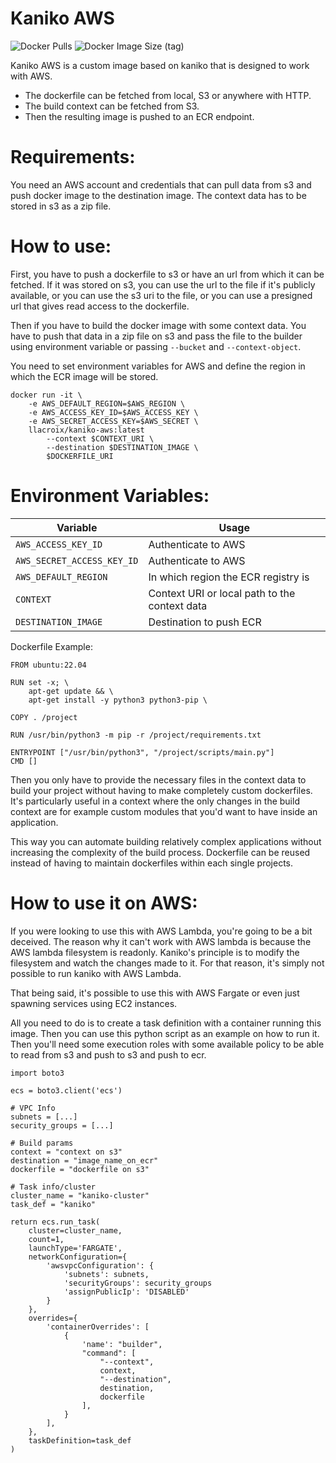 Kaniko AWS
==========

![Docker Pulls](https://img.shields.io/docker/pulls/llacroix/kaniko-aws)
![Docker Image Size (tag)](https://img.shields.io/docker/image-size/llacroix/kaniko-aws/latest)

Kaniko AWS is a custom image based on kaniko that is designed to work with AWS.

- The dockerfile can be fetched from local, S3 or anywhere with HTTP.
- The build context can be fetched from S3.
- Then the resulting image is pushed to an ECR endpoint.

Requirements:
=============

You need an AWS account and credentials that can pull data from s3 and
push docker image to the destination image. The context data has to be stored
in s3 as a zip file.

How to use:
===========

First, you have to push a dockerfile to s3 or have an url from which it can be fetched. 
If it was stored on s3, you can use the url to the file if it's publicly available, or
you can use the s3 uri to the file, or you can use a presigned url that gives read access
to the dockerfile.

Then if you have to build the docker image with some context data. You have to push that
data in a zip file on s3 and pass the file to the builder using environment variable or
passing `--bucket` and `--context-object`. 

You need to set environment variables for AWS and define the region in which the ECR image
will be stored.

    docker run -it \
        -e AWS_DEFAULT_REGION=$AWS_REGION \
        -e AWS_ACCESS_KEY_ID=$AWS_ACCESS_KEY \
        -e AWS_SECRET_ACCESS_KEY=$AWS_SECRET \
        llacroix/kaniko-aws:latest
            --context $CONTEXT_URI \
            --destination $DESTINATION_IMAGE \
            $DOCKERFILE_URI


Environment Variables:
======================

Variable                  | Usage                              
------------------------- | ------------------------------------
`AWS_ACCESS_KEY_ID`       | Authenticate to AWS
`AWS_SECRET_ACCESS_KEY_ID`| Authenticate to AWS
`AWS_DEFAULT_REGION`      | In which region the ECR registry is
`CONTEXT`                 | Context URI or local path to the context data
`DESTINATION_IMAGE`       | Destination to push ECR

Dockerfile Example:

    FROM ubuntu:22.04

    RUN set -x; \
        apt-get update && \
        apt-get install -y python3 python3-pip \

    COPY . /project

    RUN /usr/bin/python3 -m pip -r /project/requirements.txt

    ENTRYPOINT ["/usr/bin/python3", "/project/scripts/main.py"]
    CMD []
    
    
Then you only have to provide the necessary files in the context data to build your project without having
to make completely custom dockerfiles. It's particularly useful in a context where the only changes in
the build context are for example custom modules that you'd want to have inside an application.

This way you can automate building relatively complex applications without increasing the complexity
of the build process. Dockerfile can be reused instead of having to maintain dockerfiles within
each single projects.

How to use it on AWS:
=====================

If you were looking to use this with AWS Lambda, you're going to be a bit deceived. The reason why
it can't work with AWS lambda is because the AWS lambda filesystem is readonly. Kaniko's principle
is to modify the filesystem and watch the changes made to it. For that reason, it's simply not
possible to run kaniko with AWS Lambda.

That being said, it's possible to use this with AWS Fargate or even just spawning services using EC2
instances.

All you need to do is to create a task definition with a container running this image. Then you can
use this python script as an example on how to run it. Then you'll need some execution roles with
some available policy to be able to read from s3 and push to s3 and push to ecr.


    import boto3

    ecs = boto3.client('ecs')

    # VPC Info
    subnets = [...]
    security_groups = [...]

    # Build params
    context = "context on s3"
    destination = "image_name_on_ecr"
    dockerfile = "dockerfile on s3"

    # Task info/cluster
    cluster_name = "kaniko-cluster"
    task_def = "kaniko"

    return ecs.run_task(
        cluster=cluster_name,
        count=1,
        launchType='FARGATE',
        networkConfiguration={
            'awsvpcConfiguration': {
                'subnets': subnets,
                'securityGroups': security_groups
                'assignPublicIp': 'DISABLED'
            }
        },
        overrides={
            'containerOverrides': [
                {
                    'name': "builder",
                    "command": [
                        "--context",
                        context,
                        "--destination",
                        destination,
                        dockerfile
                    ],
                }
            ],
        },
        taskDefinition=task_def
    )
